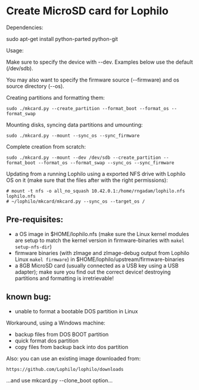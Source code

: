 # Create MicroSD card for Lophilo

Dependencies:

  sudo apt-get install python-parted python-git

Usage:

Make sure to specify the device with --dev. Examples below use the default (/dev/sdb). 

You may also want to specify the firmware source (--firmware) and os source directory (--os).

Creating partitions and formatting them:

    sudo ./mkcard.py --create_partition --format_boot --format_os --format_swap

Mounting disks, syncing data partitions and umounting:

    sudo ./mkcard.py --mount --sync_os --sync_firmware

Complete creation from scratch:

	sudo ./mkcard.py --mount --dev /dev/sdb --create_partition --format_boot --format_os --format_swap --sync_os --sync_firmware
	
Updating from a running Lophilo using a exported NFS drive with Lophilo OS on it (make sure that the files after with the right permissions):

	# mount -t nfs -o all_no_squash 10.42.0.1:/home/rngadam/lophilo.nfs lophilo.nfs   
	# ~/lophilo/mkcard/mkcard.py --sync_os --target_os /

## Pre-requisites:

* a OS image in $HOME/lophilo.nfs (make sure the Linux kernel modules are setup to match the kernel version in firmware-binaries with `makel setup-nfs-dir`)
* firmware binaries (with zImage and zImage-debug output from Lophilo Linux `makel firmware`) in $HOME/lophilo/upstream/firmware-binaries
* a 8GB MicroSD card (usually connected as a USB key using a USB adapter); make sure you find out the correct device! destroying partitions and formatting is irretrievable!

## known bug:

* unable to format a bootable DOS partition in Linux

Workaround, using a Windows machine: 

* backup files from DOS BOOT partition
* quick format dos partition
* copy files from backup back into dos partition

Also: you can use an existing image downloaded from:

	https://github.com/Lophilo/lophilo/downloads

...and use mkcard.py --clone_boot option...
